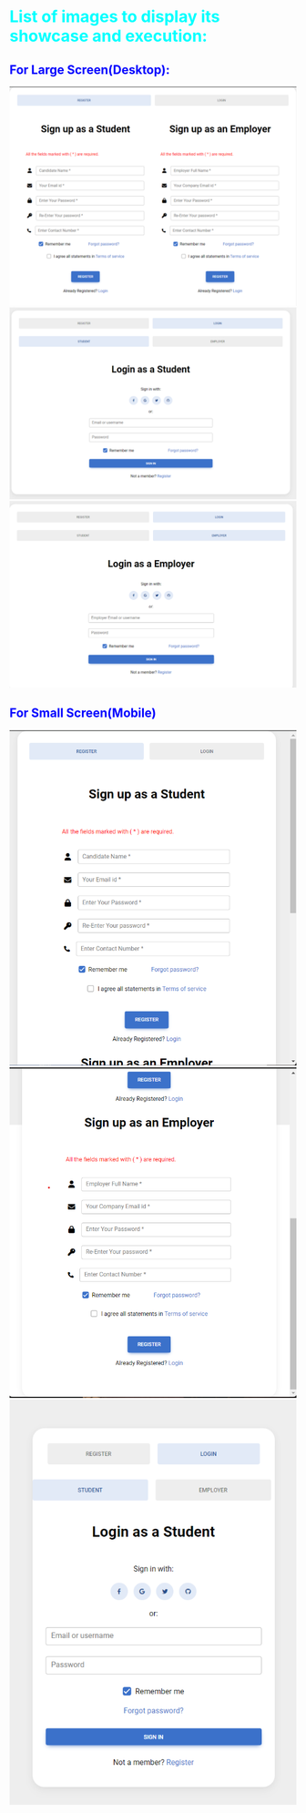 <h1 style="color:cyan";>List of images to display its showcase and execution:
</h1>

<h2 style="color:blue;">For Large Screen(Desktop):</h2>

<img src="https://github.com/iwhe/Responsive-Registration-Form-using-Bootstrap/blob/main/screenshots/Registration%20form.png?raw=true">

<img src="https://github.com/iwhe/Responsive-Registration-Form-using-Bootstrap/blob/main/screenshots/login-Student-big-screen.png?raw=true">

<img src="https://github.com/iwhe/Responsive-Registration-Form-using-Bootstrap/blob/main/screenshots/login-employer-big-screen.png?raw=true">

<h2 style="color:blue;">For Small Screen(Mobile)</h2>

<img src="https://github.com/iwhe/Responsive-Registration-Form-using-Bootstrap/blob/main/screenshots/Regi-form-student-small-screen.png?raw=true">

<img src="https://github.com/iwhe/Responsive-Registration-Form-using-Bootstrap/blob/main/screenshots/Regi-form-employer-small-screen.png?raw=true">

<img src="https://github.com/iwhe/Responsive-Registration-Form-using-Bootstrap/blob/main/screenshots/login-small-screen.png?raw=true">
